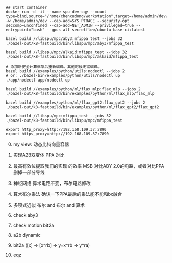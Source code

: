 ```shell
## start container
docker run -d -it --name spu-dev-cqy --mount type=bind,source="/home/chenxudong/workstation",target=/home/admin/dev/ -w /home/admin/dev --cap-add=SYS_PTRACE --security-opt seccomp=unconfined --cap-add=NET_ADMIN --privileged=true --entrypoint="bash" --gpus all secretflow/ubuntu-base-ci:latest

bazel build //libspu/mpc/aby3:mfippa_test --jobs 32
./bazel-out/k8-fastbuild/bin/libspu/mpc/aby3/mfippa_test

bazel build //libspu/mpc/alkaid:mfippa_test --jobs 32
./bazel-out/k8-fastbuild/bin/libspu/mpc/alkaid/mfippa_test

# 添加新安全计算框架后重新编译。其他时候无需编译。
bazel build //examples/python/utils:nodectl --jobs 2
# or: ./bazel-bin/examples/python/utils/nodectl up
./app/nodectl-app/nodectl up

bazel build //examples/python/ml/flax_mlp:flax_mlp --jobs 2
./bazel-out/k8-fastbuild/bin/examples/python/ml/flax_mlp/flax_mlp

bazel build //examples/python/ml/flax_gpt2:flax_gpt2 --jobs 2
./bazel-out/k8-fastbuild/bin/examples/python/ml/flax_gpt2/flax_gpt2

bazel build //libspu/mpc:mfippa_test --jobs 32
./bazel-out/k8-fastbuild/bin/libspu/mpc/mfippa_test

export http_proxy=http://192.168.109.37:7890
export https_proxy=http://192.168.109.37:7890
```

0. my view: 动态比特向量容器
1. 实现A2B双变体                              PPA 对比
2. 最高有效位提取我们的实现 的效率              MSB 对比ABY 2.0的电路，或者对比PPA 删掉一部分导线
3. 神经网络 算术电路不变，布尔电路修改          
4. 算术布尔乘法                               确认一下PPA最后的乘法能不能和bx融合
5. 多项式近似                                 布尔 and 布尔 and 算术


0. check aby3
1. check motion bit2a
2. a2b dynamic
3. bit2a ([x] -> [x^rb] -> y=x^rb -> y*ra)
4. eqz 